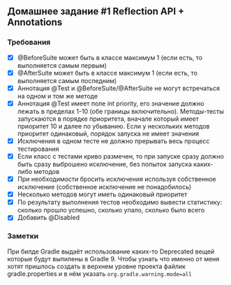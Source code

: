 ## Домашнее задание #1 Reflection API + Annotations

### Требования


- [x] @BeforeSuite может быть в классе максимум 1 (если есть, то выполняется самым первым)
- [x] @AfterSuite может быть в классе максимум 1 (если есть, то выполняется самым последним)
- [x] Аннотация @Test и @BeforeSuite/@AfterSuite не могут встречаться на одном и том же методе
- [x] Аннотация @Test имеет поле int priority, его значение должно лежать в пределах 1-10 (обе границы включительно). Методы-тесты запускаются в порядке
приоритета, вначале который имеет приоритет 10 и далее по убыванию. Если у нескольких методов приоритет одинаковый, порядок
запуска не имеет значения
- [x] Исключения в одном тесте не должно прерывать весь процесс тестирования
- [x] Если класс с тестами криво размечен, то при запуске сразу должно быть сразу выброшено исключение, без попыток запуска каких-либо методов
- [x] При необходимости бросить исключения используя собственное исключение (собственное исключение не понадобилось)
- [x] Несколько методов могут иметь одинаковый приоритет
- [x] По результату выполнения тестов необходимо вывести статистику: сколько прошло успешно, сколько упало, сколько было всего
- [x] Добавить @Disabled

### Заметки

При билде Gradle выдаёт использование каких-то Deprecated вещей которые будут выпилены в Gradle 9.
Чтобы узнать что именно от меня хотят пришлось создать в верхнем уровне проекта файлик gradle.properties и в нём указать 
`org.gradle.warning.mode=all`

 